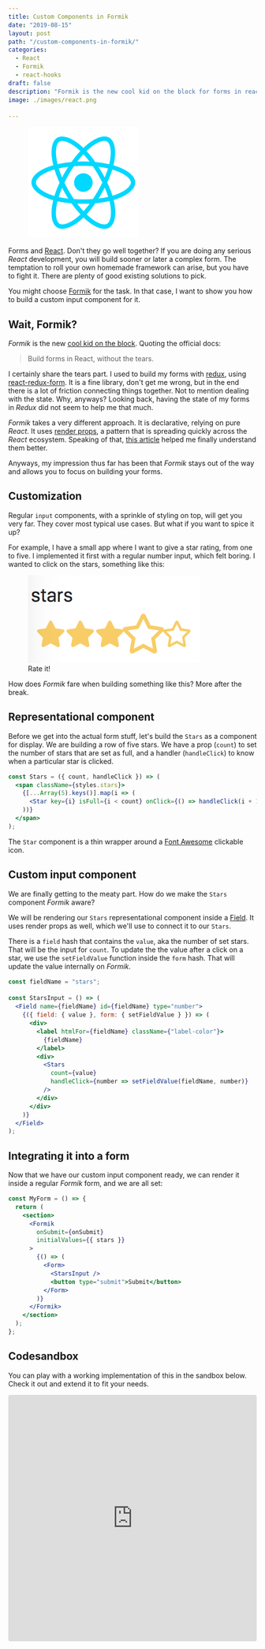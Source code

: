 ```yaml
---
title: Custom Components in Formik
date: "2019-08-15"
layout: post
path: "/custom-components-in-formik/"
categories:
  - React
  - Formik
  - react-hooks
draft: false
description: "Formik is the new cool kid on the block for forms in react. Here is how to build custom input elements on top"
image: ./images/react.png

---
```


<figure class="figure figure--right">
  <img src="./images/react.png" alt="React is like Angular, but totally different" />
</figure>

Forms and [React](https://reactjs.org/). Don't they go well together? If you are doing any serious _React_ development, you will build sooner or later a complex form. The temptation to roll your own homemade framework can arise, but you have to fight it. There are plenty of good existing solutions to pick.

You might choose [Formik](https://jaredpalmer.com/formik/) for the task. In that case, I want to show you how to build a custom input component for it.

<!--more-->

## Wait, Formik?

_Formik_ is the new [cool kid on the block](https://jaredpalmer.com/formik/). Quoting the official docs:

> Build forms in React, without the tears.

I certainly share the tears part. I used to build my forms with [redux](https://redux.js.org), using [react-redux-form](https://github.com/davidkpiano/react-redux-form). It is a fine library, don't get me wrong, but in the end there is a lot of friction connecting things together. Not to mention dealing with the state. Why, anyways? Looking back, having the state of my forms  in _Redux_ did not seem to help me that much.

_Formik_ takes a very different approach. It is declarative, relying on pure _React_. It uses [render props](https://reactjs.org/docs/render-props.html), a pattern that is spreading quickly across the _React_ ecosystem. Speaking of that, [this article](https://www.robinwieruch.de/react-render-props-pattern/) helped me finally understand them better.

Anyways, my impression thus far has been that _Formik_ stays out of the way and allows you to focus on building your forms.

## Customization

Regular `input` components, with a sprinkle of styling on top, will get you very far. They cover most typical use cases. But what if you want to spice it up?

For example, I have a small app where I want to give a star rating, from one to five. I implemented it first with a regular number input, which felt boring. I wanted to click on the stars, something like this:

<figure class="figure">
  <img src="./images/stars.png" alt="Everybody wants to be a star" />
  <figcaption class="figure__caption">
  Rate it!
  </figcaption>
</figure>

How does _Formik_ fare when building something like this? More after the break.

## Representational component

Before we get into the actual form stuff, let's build the `Stars` as a component for display. We are building a row of five stars. We have a prop (`count`) to set the number of stars that are set as full, and a handler (`handleClick`) to know when a particular star is clicked.

```jsx
const Stars = ({ count, handleClick }) => (
  <span className={styles.stars}>
    {[...Array(5).keys()].map(i => (
      <Star key={i} isFull={i < count} onClick={() => handleClick(i + 1)} />
    ))}
  </span>
);
```

The `Star` component is a thin wrapper around a [Font Awesome](https://fontawesome.com/) clickable icon.

## Custom input component

We are finally getting to the meaty part. How do we make the `Stars` component _Formik_ aware?

We will be rendering our `Stars` representational component inside a [Field](https://jaredpalmer.com/formik/docs/api/field). It uses render props as well, which we'll use to connect it to our `Stars`.

There is a `field` hash that contains the `value`, aka the number of set stars. That will be the input for `count`. To update the the value after a click on a star, we use the `setFieldValue` function inside the `form` hash. That will update the value internally on _Formik_.

```jsx
const fieldName = "stars";

const StarsInput = () => (
  <Field name={fieldName} id={fieldName} type="number">
    {({ field: { value }, form: { setFieldValue } }) => (
      <div>
        <label htmlFor={fieldName} className={"label-color"}>
          {fieldName}
        </label>
        <div>
          <Stars
            count={value}
            handleClick={number => setFieldValue(fieldName, number)}
          />
        </div>
      </div>
    )}
  </Field>
);
```

## Integrating it into a form

Now that we have our custom input component ready, we can render it inside a regular _Formik_ form, and we are all set:

```jsx
const MyForm = () => {
  return (
    <section>
      <Formik
        onSubmit={onSubmit}
        initialValues={{ stars }}
      >
        {() => (
          <Form>
            <StarsInput />
            <button type="submit">Submit</button>
          </Form>
        )}
      </Formik>
    </section>
  );
};
```

## Codesandbox

You can play with a working implementation of this in the sandbox below. Check it out and extend it to fit your needs.

<iframe src="https://codesandbox.io/embed/laughing-cookies-2t80u?fontsize=14" title="custom-formik-component" allow="geolocation; microphone; camera; midi; vr; accelerometer; gyroscope; payment; ambient-light-sensor; encrypted-media" style="width:100%; height:500px; border:0; border-radius: 4px; overflow:hidden;" sandbox="allow-modals allow-forms allow-popups allow-scripts allow-same-origin"></iframe>

